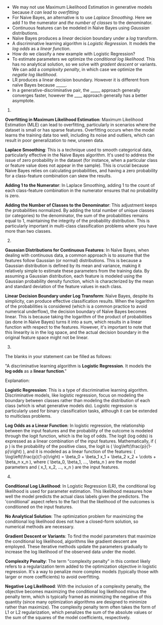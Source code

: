 - We may not use Maximum Likelihood Estimation in generative models because *it can lead to overfitting*
- For Naive Bayes, an alternative is to use *Laplace Smoothing*. Here we add *1* to the numerator and *the number of classes* to the denominator. 
- Continuous features can be modeled in Naïve Bayes using *Gaussian* distributions. 
- Naïve Bayes produces a *linear* decision boundary under a *log* transform.
- A discriminative learning algorithm is *Logistic Regression*. It models the *log odds* as a *linear function*. 
- How do we classify a new example with Logistic Regression?
- To estimate parameters we optimize the *conditional log likelihood*. This has no analytical solution, so we solve with *gradent descent* or variants. We can add a *complexity penalty*, in which case we optimize the *negatie log likellihood*.
- LR produces a linear decision boundary. However it is different from naïve Bayes because _____.
- In a generative-discriminative pair, the _____ approach generally converges faster, however the ____ approach generally has a better asymptote.

1. 
**Overfitting in Maximum Likelihood Estimation**: Maximum Likelihood Estimation (MLE) can lead to overfitting, particularly in scenarios where the dataset is small or has sparse features. Overfitting occurs when the model learns the training data too well, including its noise and outliers, which can result in poor generalization to new, unseen data.
    
**Laplace Smoothing**: This is a technique used to smooth categorical data, particularly effective in the Naive Bayes algorithm. It's used to address the issue of zero probability in the dataset (for instance, when a particular class or feature value does not appear in the sample). This is crucial because Naive Bayes relies on calculating probabilities, and having a zero probability for a class-feature combination can skew the results.

**Adding 1 to the Numerator**: In Laplace Smoothing, adding 1 to the count of each class-feature combination in the numerator ensures that no probability is zero.
    
**Adding the Number of Classes to the Denominator**: This adjustment keeps the probabilities normalized. By adding the total number of unique classes (or categories) to the denominator, the sum of the probabilities remains equal to 1, maintaining the integrity of the probability distribution. This is particularly important in multi-class classification problems where you have more than two classes.

2. 
**Gaussian Distributions for Continuous Features**: In Naïve Bayes, when dealing with continuous data, a common approach is to assume that the features follow Gaussian (or normal) distributions. This is because a Gaussian distribution is defined by its mean and variance, making it relatively simple to estimate these parameters from the training data. By assuming a Gaussian distribution, each feature is modeled using the Gaussian probability density function, which is characterized by the mean and standard deviation of the feature values in each class.
    
**Linear Decision Boundary under Log Transform**: Naïve Bayes, despite its simplicity, can produce effective classification results. When the logarithm of the probabilities is considered (which is a common practice to avoid numerical underflow), the decision boundary of Naïve Bayes becomes linear. This is because taking the logarithm of the product of probabilities (as done in Naïve Bayes) turns it into a sum, which results in a linear function with respect to the features. However, it's important to note that this linearity is in the log space, and the actual decision boundary in the original feature space might not be linear.

3.
The blanks in your statement can be filled as follows:

"A discriminative learning algorithm is **Logistic Regression**. It models the **log odds** as a **linear function**."

Explanation:

**Logistic Regression**: This is a type of discriminative learning algorithm. Discriminative models, like logistic regression, focus on modeling the boundary between classes rather than modeling the distribution of each class (which is what generative models do). Logistic regression is particularly used for binary classification tasks, although it can be extended to multiclass problems.

**Log Odds as a Linear Function**: In logistic regression, the relationship between the input features and the probability of the outcome is modeled through the logit function, which is the log of odds. The logit (log odds) is expressed as a linear combination of the input features. Mathematically, if \( p \) is the probability of the positive class, the logit is \( \log\left(\frac{p}{1-p}\right) \), and it is modeled as a linear function of the features: \( \log\left(\frac{p}{1-p}\right) = \beta_0 + \beta_1 x_1 + \beta_2 x_2 + \cdots + \beta_n x_n \), where \( \beta_0, \beta_1, ..., \beta_n \) are the model parameters and \( x_1, x_2, ..., x_n \) are the input features.

4.
**Conditional Log Likelihood**: In Logistic Regression (LR), the conditional log likelihood is used for parameter estimation. This likelihood measures how well the model predicts the actual class labels given the predictors. The 'conditional' aspect refers to the fact that the likelihood of the outcomes is conditioned on the input features.
    
**No Analytical Solution**: The optimization problem for maximizing the conditional log likelihood does not have a closed-form solution, so numerical methods are necessary.
    
**Gradient Descent or Variants**: To find the model parameters that maximize the conditional log likelihood, algorithms like gradient descent are employed. These iterative methods update the parameters gradually to increase the log likelihood of the observed data under the model.

**Complexity Penalty**: The term "complexity penalty" in this context likely refers to a regularization term added to the optimization objective in logistic regression. It's a way to penalize more complex models (typically those with larger or more coefficients) to avoid overfitting.
    
**Negative Log Likelihood**: With the inclusion of a complexity penalty, the objective becomes maximizing the conditional log likelihood minus the penalty term, which is typically framed as minimizing the negative of this quantity (since many optimization algorithms are designed to minimize rather than maximize). The complexity penalty term often takes the form of L1 or L2 regularization, which penalizes the sum of the absolute values or the sum of the squares of the model coefficients, respectively.

